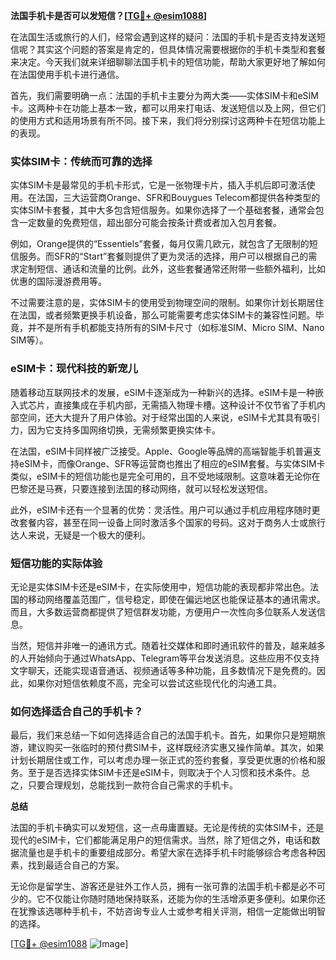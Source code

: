 **法国手机卡是否可以发短信？[[TG💪+ @esim1088](https://t.me/s/esim1088)]**

在法国生活或旅行的人们，经常会遇到这样的疑问：法国的手机卡是否支持发送短信呢？其实这个问题的答案是肯定的，但具体情况需要根据你的手机卡类型和套餐来决定。今天我们就来详细聊聊法国手机卡的短信功能，帮助大家更好地了解如何在法国使用手机卡进行通信。

首先，我们需要明确一点：法国的手机卡主要分为两大类——实体SIM卡和eSIM卡。这两种卡在功能上基本一致，都可以用来打电话、发送短信以及上网，但它们的使用方式和适用场景有所不同。接下来，我们将分别探讨这两种卡在短信功能上的表现。

### 实体SIM卡：传统而可靠的选择

实体SIM卡是最常见的手机卡形式，它是一张物理卡片，插入手机后即可激活使用。在法国，三大运营商Orange、SFR和Bouygues Telecom都提供各种类型的实体SIM卡套餐，其中大多包含短信服务。如果你选择了一个基础套餐，通常会包含一定数量的免费短信，超出部分可能会按条计费或者加入包月套餐。

例如，Orange提供的“Essentiels”套餐，每月仅需几欧元，就包含了无限制的短信服务。而SFR的“Start”套餐则提供了更为灵活的选择，用户可以根据自己的需求定制短信、通话和流量的比例。此外，这些套餐通常还附带一些额外福利，比如优惠的国际漫游费用等。

不过需要注意的是，实体SIM卡的使用受到物理空间的限制。如果你计划长期居住在法国，或者频繁更换手机设备，那么可能需要考虑实体SIM卡的兼容性问题。毕竟，并不是所有手机都能支持所有的SIM卡尺寸（如标准SIM、Micro SIM、Nano SIM等）。

### eSIM卡：现代科技的新宠儿

随着移动互联网技术的发展，eSIM卡逐渐成为一种新兴的选择。eSIM卡是一种嵌入式芯片，直接集成在手机内部，无需插入物理卡槽。这种设计不仅节省了手机内部空间，还大大提升了用户体验。对于经常出国的人来说，eSIM卡尤其具有吸引力，因为它支持多国网络切换，无需频繁更换实体卡。

在法国，eSIM卡同样被广泛接受。Apple、Google等品牌的高端智能手机普遍支持eSIM卡，而像Orange、SFR等运营商也推出了相应的eSIM套餐。与实体SIM卡类似，eSIM卡的短信功能也是完全可用的，且不受地域限制。这意味着无论你在巴黎还是马赛，只要连接到法国的移动网络，就可以轻松发送短信。

此外，eSIM卡还有一个显著的优势：灵活性。用户可以通过手机应用程序随时更改套餐内容，甚至在同一设备上同时激活多个国家的号码。这对于商务人士或旅行达人来说，无疑是一个极大的便利。

### 短信功能的实际体验

无论是实体SIM卡还是eSIM卡，在实际使用中，短信功能的表现都非常出色。法国的移动网络覆盖范围广，信号稳定，即使在偏远地区也能保证基本的通讯需求。而且，大多数运营商都提供了短信群发功能，方便用户一次性向多位联系人发送信息。

当然，短信并非唯一的通讯方式。随着社交媒体和即时通讯软件的普及，越来越多的人开始倾向于通过WhatsApp、Telegram等平台发送消息。这些应用不仅支持文字聊天，还能实现语音通话、视频通话等多种功能，且多数情况下是免费的。因此，如果你对短信依赖度不高，完全可以尝试这些现代化的沟通工具。

### 如何选择适合自己的手机卡？

最后，我们来总结一下如何选择适合自己的法国手机卡。首先，如果你只是短期旅游，建议购买一张临时的预付费SIM卡，这样既经济实惠又操作简单。其次，如果计划长期居住或工作，可以考虑办理一张正式的签约套餐，享受更优惠的价格和服务。至于是否选择实体SIM卡还是eSIM卡，则取决于个人习惯和技术条件。总之，只要合理规划，总能找到一款符合自己需求的手机卡。

**总结**

法国的手机卡确实可以发短信，这一点毋庸置疑。无论是传统的实体SIM卡，还是现代的eSIM卡，它们都能满足用户的短信需求。当然，除了短信之外，电话和数据流量也是手机卡的重要组成部分。希望大家在选择手机卡时能够综合考虑各种因素，找到最适合自己的方案。

无论你是留学生、游客还是驻外工作人员，拥有一张可靠的法国手机卡都是必不可少的。它不仅能让你随时随地保持联系，还能为你的生活增添更多便利。如果你还在犹豫该选哪种手机卡，不妨咨询专业人士或参考相关评测，相信一定能做出明智的选择。

[[TG💪+ @esim1088](https://t.me/s/esim1088) ![Image](https://i.postimg.cc/4NQfJmqS/Snipaste-2025-05-13-00-14-12.png)]